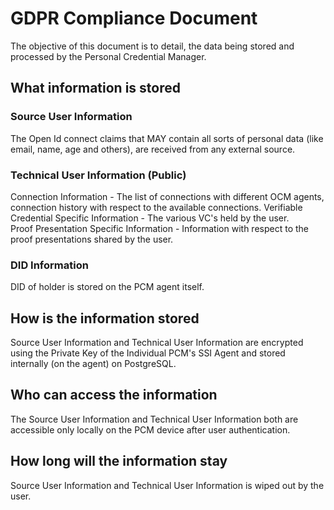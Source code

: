 # GDPR Compliance Document

The objective of this document is to detail, the data being stored and processed by the Personal Credential Manager.

## What information is stored

### Source User Information

The Open Id connect claims that MAY contain all sorts of personal data (like email, name, age and others), are received from any external source.

### Technical User Information (Public)

Connection Information - The list of connections with different OCM agents, connection history with respect to the available connections.
Verifiable Credential Specific Information - The various VC's held by the user.  
Proof Presentation Specific Information - Information with respect to the proof presentations shared by the user.

### DID Information

DID of holder is stored on the PCM agent itself.

## How is the information stored

Source User Information and Technical User Information are encrypted using the Private Key of the Individual PCM's SSI Agent and stored internally (on the agent) on PostgreSQL.

## Who can access the information

The Source User Information and Technical User Information both are accessible only locally on the PCM device after user authentication.

## How long will the information stay

Source User Information and Technical User Information is wiped out by the user.
